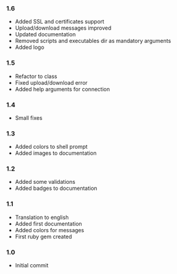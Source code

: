 ### 1.6
 - Added SSL and certificates support
 - Upload/download messages improved
 - Updated documentation
 - Removed scripts and executables dir as mandatory arguments
 - Added logo

### 1.5
 - Refactor to class
 - Fixed upload/download error
 - Added help arguments for connection

### 1.4
 - Small fixes

### 1.3
 - Added colors to shell prompt
 - Added images to documentation

### 1.2
 - Added some validations
 - Added badges to documentation

### 1.1
 - Translation to english
 - Added first documentation
 - Added colors for messages
 - First ruby gem created

### 1.0
 - Initial commit
